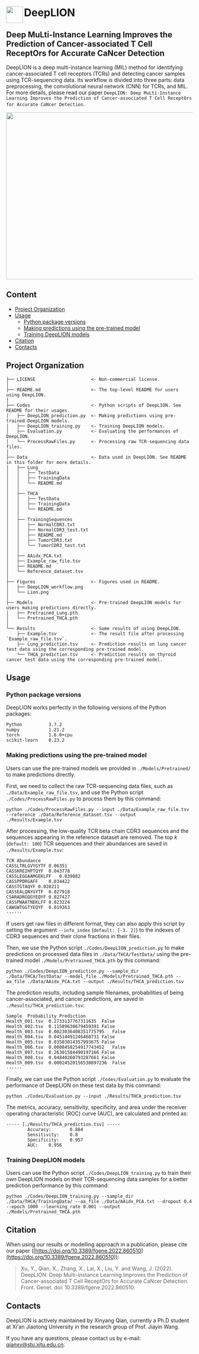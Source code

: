 # DeepLION<img  align="left" src="Figures/Lion.png" width="45" height="45" > 

Deep MuLti-Instance Learning Improves the Prediction of Cancer-associated T Cell ReceptOrs for Accurate CaNcer Detection
------------------------------

DeepLION is a deep multi-instance learning (MIL) method for identifying cancer-associated T cell receptors (TCRs) and detecting cancer samples using TCR-sequencing data. Its workflow is divided into three parts: data preprocessing, the convolutional neural network (CNN) for TCRs, and MIL. For more details, please read our paper `DeepLION: Deep MuLti-Instance Learning Improves the Prediction of Cancer-associated T Cell ReceptOrs for Accurate CaNcer Detection`.

<p float="left">
  <img src="Figures/DeepLION_workflow.png" width="781" height="450"/>
</p>


## Content

<!-- @import "[TOC]" {cmd="toc" depthFrom=1 depthTo=6 orderedList=false} -->

<!-- code_chunk_output -->

- [Project Organization](#project-organization)
- [Usage](#usage)
  - [Python package versions](#python-package-versions)
  - [Making predictions using the pre-trained model](#making-predictions-using-the-pre-trained-model)
  - [Training DeepLION models](#training-models)
- [Citation](#citation)
- [Contacts](#contacts)


<!-- /code_chunk_output -->



## Project Organization

    ├── LICENSE                     <- Non-commercial license.
    │     
    ├── README.md                   <- The top-level README for users using DeepLION.
    │ 
    ├── Codes                       <- Python scripts of DeepLION. See README for their usages.
    │   ├── DeepLION_prediction.py  <- Making predictions using pre-trained DeepLION models.
    │   ├── DeepLION_training.py    <- Training DeepLION models.
    │   ├── Evaluation.py           <- Evaluating the performances of DeepLION.
    │   └── ProcessRawFiles.py      <- Processing raw TCR-sequencing data files.
    │ 
    ├── Data                        <- Data used in DeepLION. See README in this folder for more details.
    │   ├── Lung
    │   │   ├── TestData
    │   │   ├── TrainingData
    │   │   └── README.md
    │   │ 
    │   ├── THCA
    │   │   ├── TestData
    │   │   ├── TrainingData
    │   │   └── README.md
    │   │     
    │   ├── TrainingSequences
    │   │   ├── NormalCDR3.txt
    │   │   ├── NormalCDR3_test.txt
    │   │   ├── README.md
    │   │   ├── TumorCDR3.txt
    │   │   └── TumorCDR3_test.txt
    │   │     
    │   ├── AAidx_PCA.txt
    │   ├── Example_raw_file.tsv
    │   ├── README.md
    │   └── Reference_dataset.tsv
    │
    ├── Figures                     <- Figures used in README.
    │   ├── DeepLION_workflow.png
    │   └── Lion.png
    │  
    ├── Models                      <- Pre-trained DeepLION models for users making predictions directly.                             
    │   ├── Pretrained_Lung.pth 
    │   └── Pretrained_THCA.pth
    │      
    └── Results                     <- Some results of using DeepLION.
        ├── Example.tsv             <- The result file after processing `Example_raw_file.tsv`.
        ├── Lung_prediction.tsv     <- Prediction results on lung cancer test data using the corresponding pre-trained model.
        └── THCA_prediction.tsv     <- Prediction results on thyroid cancer test data using the corresponding pre-trained model.

## Usage

### Python package versions

DeepLION works perfectly in the following versions of the Python packages:

```
Python          3.7.2
numpy           1.21.2
torch           1.6.0+cpu
scikit-learn    0.23.2
```

### Making predictions using the pre-trained model

Users can use the pre-trained models we provided in `./Models/Pretrained/` to make predictions directly.

First, we need to collect the raw TCR-sequencing data files, such as `./Data/Example_raw_file.tsv`, and use the Python script `./Codes/ProcessRawFiles.py` to process them by this command:

```
python ./Codes/ProcessRawFiles.py --input ./Data/Example_raw_file.tsv --reference ./Data/Reference_dataset.tsv --output ./Results/Example.tsv
```

After processing, the low-quality TCR beta chain CDR3 sequences and the sequences appearing in the reference dataset are removed. The top *k* (`default: 100`) TCR sequences and their abundances are saved in `./Results/Example.tsv`:

```
TCR	Abundance
CASSLTRLGVYGYTF	0.06351
CASSKREIHPTQYF	0.043778
CASSLEGGAAMGEKLFF	0.039882
CASSPPDRGAFF	0.034422
CASSTGTAQYF	0.028211
CASSEALQNYGYTF	0.027918
CSARADRGQGYEQYF	0.027427
CASSPWAATNEKLFF	0.023224
CAWGWTGGTYEQYF	0.019363
······
```

If users get raw files in different format, they can also apply this script by setting the argument `--info_index` (`default: [-3. 2]`) to the indexes of CDR3 sequences and their clone fractions in their files.

Then, we use the Python script `./Codes/DeepLION_prediction.py` to make predictions on processed data files in `./Data/THCA/TestData/` using the pre-trained model `./Models/Pretrained_THCA.pth` by this command:

```
python ./Codes/DeepLION_prediction.py --sample_dir ./Data/THCA/TestData/ --model_file ./Models/Pretrained_THCA.pth --aa_file ./Data/AAidx_PCA.txt --output ./Results/THCA_prediction.tsv
```

The prediction results, including sample filenames, probabilities of being cancer-associated, and cancer predictions, are saved in `./Results/THCA_prediction.tsv`:


```
Sample	Probability	Prediction
Health_001.tsv	0.2733137767311635	False
Health_002.tsv	0.11589630679459391	False
Health_003.tsv	0.0023036408351775795	False
Health_004.tsv	0.04514491246460731	False
Health_005.tsv	0.03503014357993675	False
Health_006.tsv	0.0008458254917743452	False
Health_007.tsv	0.26301584490197166	False
Health_008.tsv	0.04840260793287661	False
Health_009.tsv	0.00024520156538897236	False
······
```

Finally, we can use the Python script `./Codes/Evaluation.py` to evaluate the performance of DeepLION on these test data by this command:

```
python ./Codes/Evaluation.py --input ./Results/THCA_prediction.tsv
```

The metrics, accuracy, sensitivity, specificity, and area under the receiver operating characteristic (ROC) curve (AUC), are calculated and printed as: 

```
----- [./Results/THCA_prediction.tsv] -----
        Accuracy:       0.884
        Sensitivity:    0.8
        Specificity:    0.957
        AUC:    0.956
```

### Training DeepLION models

Users can use the Python script `./Codes/DeepLION_training.py` to train their own DeepLION models on their TCR-sequencing data samples for a better prediction performance by this command:

```
python ./Codes/DeepLION_training.py --sample_dir ./Data/THCA/TrainingData/ --aa_file ./Data/AAidx_PCA.txt --dropout 0.4 --epoch 1000 --learning_rate 0.001 --output ./Models/Pretrained_THCA.pth
```

## Citation

When using our results or modelling approach in a publication, please cite our paper ([https://doi.org/10.3389/fgene.2022.860510](https://doi.org/10.3389/fgene.2022.860510)):

>Xu, Y., Qian, X., Zhang, X., Lai, X., Liu, Y. and Wang, J. (2022). DeepLION: Deep Multi-Instance Learning Improves the Prediction of Cancer-associated T Cell ReceptOrs for Accurate CaNcer Detection. Front. Genet. doi: 10.3389/fgene.2022.860510.

## Contacts

DeepLION is actively maintained by Xinyang Qian, currently a Ph.D student at Xi'an Jiaotong University in the research group of Prof. Jiayin Wang.

If you have any questions, please contact us by e-mail: qianxy@stu.xjtu.edu.cn.
